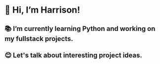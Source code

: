 # 👋 Hi, I’m Harrison!

## 📚 I’m currently learning Python and working on my fullstack projects.
## 😊 Let's talk about interesting project ideas.

<!---
harrisonlhl123/harrisonlhl123 is a ✨ special ✨ repository because its `README.md` (this file) appears on your GitHub profile.
You can click the Preview link to take a look at your changes.
--->

